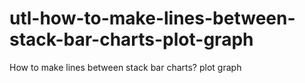 # utl-how-to-make-lines-between-stack-bar-charts-plot-graph
How to make lines between stack bar charts? plot graph
